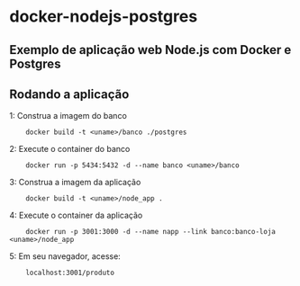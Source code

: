 # docker-nodejs-postgres
## Exemplo de aplicação web Node.js com Docker e Postgres

## Rodando a aplicação
1: Construa a imagem do banco
```
    docker build -t <uname>/banco ./postgres
```
2: Execute o container do banco
```
    docker run -p 5434:5432 -d --name banco <uname>/banco
```
3: Construa a imagem da aplicação
```
    docker build -t <uname>/node_app .
```
4: Execute o container da aplicação
```
    docker run -p 3001:3000 -d --name napp --link banco:banco-loja <uname>/node_app
```
5: Em seu navegador, acesse:
```
    localhost:3001/produto
```
